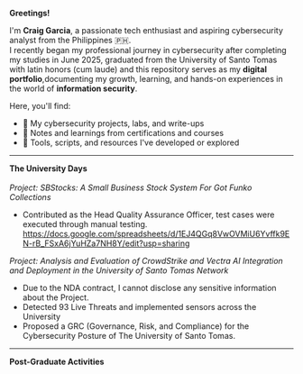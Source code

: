 **Greetings!**


I'm **Craig Garcia**, a passionate tech enthusiast and aspiring cybersecurity analyst from the Philippines 🇵🇭.  
I recently began my professional journey in cybersecurity after completing my studies in June 2025, graduated from the University of Santo Tomas with latin honors (cum laude)
and this repository serves as my **digital portfolio**,documenting my growth, learning, and hands-on experiences in the world of **information security**.

Here, you'll find:
- 🧠 My cybersecurity projects, labs, and write-ups  
- 🔐 Notes and learnings from certifications and courses  
- 🧰 Tools, scripts, and resources I've developed or explored

----------------------------------------------------------------------------------------------------------------------------------

**The University Days** 
<br>
<br>
*Project: SBStocks: A Small Business Stock System For Got Funko Collections*
- Contributed as the Head Quality Assurance Officer, test cases were executed through manual testing.
 https://docs.google.com/spreadsheets/d/1EJ4QGq8VwOVMiU6Yvffk9EN-rB_FSxA6jYuHZa7NH8Y/edit?usp=sharing
   
*Project: Analysis and Evaluation of CrowdStrike and Vectra AI Integration and Deployment in the University of Santo Tomas Network*
- Due to the NDA contract, I cannot disclose any sensitive information about the Project.
- Detected 93 Live Threats and implemented sensors across the University
- Proposed a GRC (Governance, Risk, and Compliance) for the Cybersecurity Posture of The University of Santo Tomas.

----------------------------------------------------------------------------------------------------------------------------------

**Post-Graduate Activities**
<br>

